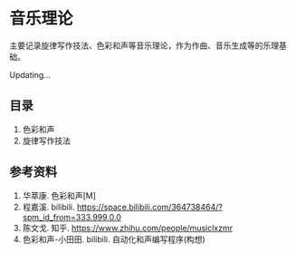 # 音乐理论

主要记录旋律写作技法、色彩和声等音乐理论，作为作曲、音乐生成等的乐理基础。

Updating...

## 目录

1. 色彩和声
2. 旋律写作技法

## 参考资料

1. 华萃康. 色彩和声[M]
2. 程嘉溪. bilibili. https://space.bilibili.com/364738464/?spm_id_from=333.999.0.0
3. 陈文戈. 知乎. https://www.zhihu.com/people/musiclxzmr
4. 色彩和声-小田田. bilibili. 自动化和声编写程序(构想)
